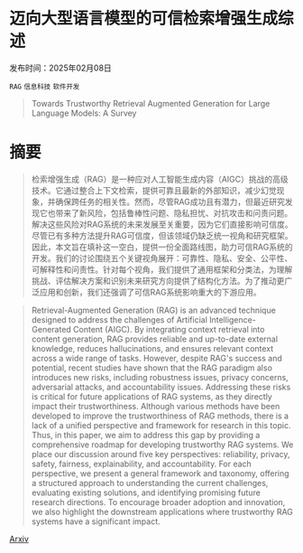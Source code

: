 # 迈向大型语言模型的可信检索增强生成综述

发布时间：2025年02月08日

`RAG` `信息科技` `软件开发`

> Towards Trustworthy Retrieval Augmented Generation for Large Language Models: A Survey

# 摘要

> 检索增强生成（RAG）是一种应对人工智能生成内容（AIGC）挑战的高级技术。它通过整合上下文检索，提供可靠且最新的外部知识，减少幻觉现象，并确保跨任务的相关性。然而，尽管RAG成功且有潜力，但最近研究发现它也带来了新风险，包括鲁棒性问题、隐私担忧、对抗攻击和问责问题。解决这些风险对RAG系统的未来发展至关重要，因为它们直接影响可信度。尽管已有多种方法提升RAG可信度，但该领域仍缺乏统一视角和研究框架。因此，本文旨在填补这一空白，提供一份全面路线图，助力可信RAG系统的开发。我们的讨论围绕五个关键视角展开：可靠性、隐私、安全、公平性、可解释性和问责性。针对每个视角，我们提供了通用框架和分类法，为理解挑战、评估解决方案和识别未来研究方向提供了结构化方法。为了推动更广泛应用和创新，我们还强调了可信RAG系统影响重大的下游应用。

> Retrieval-Augmented Generation (RAG) is an advanced technique designed to address the challenges of Artificial Intelligence-Generated Content (AIGC). By integrating context retrieval into content generation, RAG provides reliable and up-to-date external knowledge, reduces hallucinations, and ensures relevant context across a wide range of tasks. However, despite RAG's success and potential, recent studies have shown that the RAG paradigm also introduces new risks, including robustness issues, privacy concerns, adversarial attacks, and accountability issues. Addressing these risks is critical for future applications of RAG systems, as they directly impact their trustworthiness. Although various methods have been developed to improve the trustworthiness of RAG methods, there is a lack of a unified perspective and framework for research in this topic. Thus, in this paper, we aim to address this gap by providing a comprehensive roadmap for developing trustworthy RAG systems. We place our discussion around five key perspectives: reliability, privacy, safety, fairness, explainability, and accountability. For each perspective, we present a general framework and taxonomy, offering a structured approach to understanding the current challenges, evaluating existing solutions, and identifying promising future research directions. To encourage broader adoption and innovation, we also highlight the downstream applications where trustworthy RAG systems have a significant impact.

[Arxiv](https://arxiv.org/abs/2502.06872)